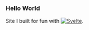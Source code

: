 ### Hello World

Site I built for fun with [![Svelte][Svelte.dev]][Svelte-url].


<!-- MARKDOWN LINKS & IMAGES -->
[Svelte.dev]: https://img.shields.io/badge/Svelte-4A4A55?style=for-the-badge&logo=svelte&logoColor=FF3E00
[Svelte-url]: https://svelte.dev/